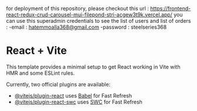 for deployment of this repository, please checkout this url : https://frontend-react-redux-crud-carousel-mui-filepond-stri-acgew3t9k.vercel.app/
you can use this superadmin credentials to see the list of users and list of orders : 
    -email : hatemmoalla368@gmail.com
    -password : steelseries368

# React + Vite

This template provides a minimal setup to get React working in Vite with HMR and some ESLint rules.

Currently, two official plugins are available:

- [@vitejs/plugin-react](https://github.com/vitejs/vite-plugin-react/blob/main/packages/plugin-react/README.md) uses [Babel](https://babeljs.io/) for Fast Refresh
- [@vitejs/plugin-react-swc](https://github.com/vitejs/vite-plugin-react-swc) uses [SWC](https://swc.rs/) for Fast Refresh
